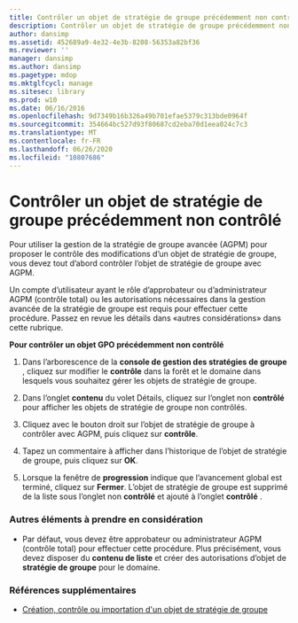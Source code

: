 ```yaml
---
title: Contrôler un objet de stratégie de groupe précédemment non contrôlé
description: Contrôler un objet de stratégie de groupe précédemment non contrôlé
author: dansimp
ms.assetid: 452689a9-4e32-4e3b-8208-56353a82bf36
ms.reviewer: ''
manager: dansimp
ms.author: dansimp
ms.pagetype: mdop
ms.mktglfcycl: manage
ms.sitesec: library
ms.prod: w10
ms.date: 06/16/2016
ms.openlocfilehash: 9d7349b16b326a49b701efae5379c313bde0964f
ms.sourcegitcommit: 354664bc527d93f80687cd2eba70d1eea024c7c3
ms.translationtype: MT
ms.contentlocale: fr-FR
ms.lasthandoff: 06/26/2020
ms.locfileid: "10807686"
---
```

# Contrôler un objet de stratégie de groupe précédemment non contrôlé


Pour utiliser la gestion de la stratégie de groupe avancée (AGPM) pour proposer le contrôle des modifications d’un objet de stratégie de groupe, vous devez tout d’abord contrôler l’objet de stratégie de groupe avec AGPM.

Un compte d’utilisateur ayant le rôle d’approbateur ou d’administrateur AGPM (contrôle total) ou les autorisations nécessaires dans la gestion avancée de la stratégie de groupe est requis pour effectuer cette procédure. Passez en revue les détails dans «autres considérations» dans cette rubrique.

**Pour contrôler un objet GPO précédemment non contrôlé**

1.  Dans l’arborescence de la **console de gestion des stratégies de groupe** , cliquez sur modifier le **contrôle** dans la forêt et le domaine dans lesquels vous souhaitez gérer les objets de stratégie de groupe.

2.  Dans l’onglet **contenu** du volet Détails, cliquez sur l’onglet non **contrôlé** pour afficher les objets de stratégie de groupe non contrôlés.

3.  Cliquez avec le bouton droit sur l’objet de stratégie de groupe à contrôler avec AGPM, puis cliquez sur **contrôle**.

4.  Tapez un commentaire à afficher dans l’historique de l’objet de stratégie de groupe, puis cliquez sur **OK**.

5.  Lorsque la fenêtre de **progression** indique que l’avancement global est terminé, cliquez sur **Fermer**. L’objet de stratégie de groupe est supprimé de la liste sous l’onglet non **contrôlé** et ajouté à l’onglet **contrôlé** .

### Autres éléments à prendre en considération

-   Par défaut, vous devez être approbateur ou administrateur AGPM (contrôle total) pour effectuer cette procédure. Plus précisément, vous devez disposer du **contenu de liste** et créer des autorisations d’objet de **stratégie de groupe** pour le domaine.

### Références supplémentaires

-   [Création, contrôle ou importation d'un objet de stratégie de groupe](creating-controlling-or-importing-a-gpo-approver.md)

 

 






